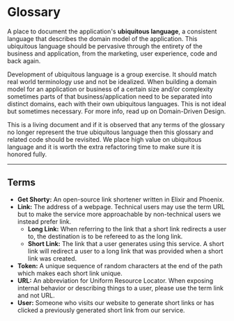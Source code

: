 # Glossary

A place to document the application's **ubiquitous language**, a consistent language that describes the domain model of the application. This ubiquitous language should be pervasive through the entirety of the business and application, from the marketing, user experience, code and back again. 

Development of ubiquitous language is a group exercise. It should match real world terminology use and not be idealized. When building a domain model for an application or business of a certain size and/or complexity sometimes parts of that business/application need to be separated into distinct domains, each with their own ubiquitous languages. This is not ideal but sometimes necessary. For more info, read up on Domain-Driven Design.

This is a living document and if it is observed that any terms of the glossary no longer represent the true ubiquitous language then this glossary and related code should be revisited. We place high value on ubiquitous language and it is worth the extra refactoring time to make sure it is honored fully. 

--- 

## Terms

* **Get Shorty:** An open-source link shortener written in Elixir and Phoenix.
* **Link:** The address of a webpage. Technical users may use the term URL but to make the service more approachable by non-technical users we instead prefer link. 
  * **Long Link:** When referring to the link that a short link redirects a user to, the destination is to be refereed to as the long link.
  * **Short Link:** The link that a user generates using this service. A short link will redirect a user to a long link that was provided when a short link was created.
* **Token:** A unique sequence of random characters at the end of the path which makes each short link unique.
* **URL:** An abbreviation for Uniform Resource Locator. When exposing internal behavior or describing things to a user, please use the term link and not URL.
* **User:** Someone who visits our website to generate short links or has clicked a previously generated short link from our service.
